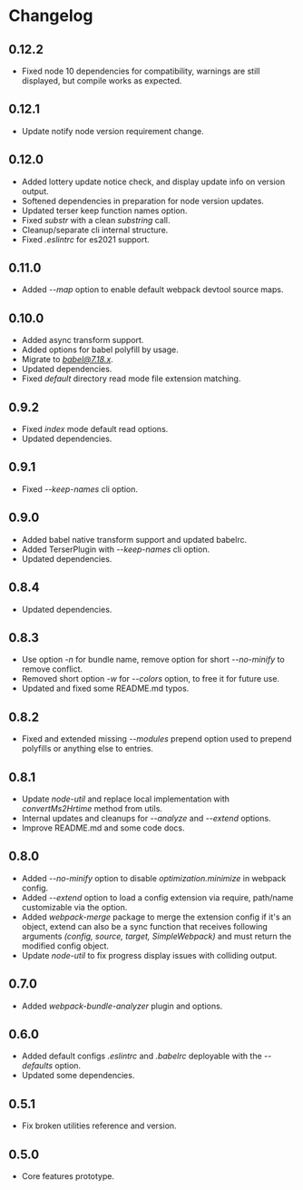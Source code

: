 # Changelog

## 0.12.2
 - Fixed node 10 dependencies for compatibility, warnings are still displayed, but compile works as expected.

## 0.12.1
 - Update notify node version requirement change.

## 0.12.0
 - Added lottery update notice check, and display update info on version output.
 - Softened dependencies in preparation for node version updates.
 - Updated terser keep function names option.
 - Fixed *substr* with a clean *substring* call.
 - Cleanup/separate cli internal structure.
 - Fixed *.eslintrc* for es2021 support.

## 0.11.0
 - Added *--map* option to enable default webpack devtool source maps.

## 0.10.0
 - Added async transform support.
 - Added options for babel polyfill by usage.
 - Migrate to *babel@7.18.x*.
 - Updated dependencies.
 - Fixed *default* directory read mode file extension matching.

## 0.9.2
 - Fixed *index* mode default read options.
 - Updated dependencies.

## 0.9.1
 - Fixed *--keep-names* cli option.

## 0.9.0
 - Added babel native transform support and updated babelrc.
 - Added TerserPlugin with *--keep-names* cli option.
 - Updated dependencies.

## 0.8.4
 - Updated dependencies.

## 0.8.3
 - Use option *-n* for bundle name, remove option for short *--no-minify* to remove conflict.
 - Removed short option *-w* for *--colors* option, to free it for future use.
 - Updated and fixed some README.md typos.

## 0.8.2
 - Fixed and extended missing *--modules* prepend option used to prepend polyfills or anything else to entries.

## 0.8.1
 - Update *node-util* and replace local implementation with *convertMs2Hrtime* method from utils.
 - Internal updates and cleanups for *--analyze* and *--extend* options.
 - Improve README.md and some code docs.

## 0.8.0
 - Added *--no-minify* option to disable *optimization.minimize* in webpack config.
 - Added *--extend* option to load a config extension via require, path/name customizable via the option.
 - Added *webpack-merge* package to merge the extension config if it's an object, extend can also be a sync function that receives following arguments *(config, source, target, SimpleWebpack)* and must return the modified config object.
 - Update *node-util* to fix progress display issues with colliding output.

## 0.7.0
 - Added *webpack-bundle-analyzer* plugin and options.

## 0.6.0
 - Added default configs *.eslintrc* and *.babelrc* deployable with the *--defaults* option.
 - Updated some dependencies.

## 0.5.1
 - Fix broken utilities reference and version.

## 0.5.0
 - Core features prototype.
